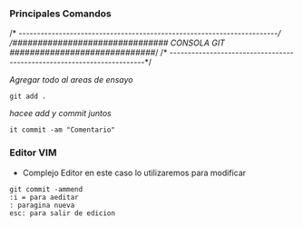 ### Principales Comandos

/* -----------------------------------------------------------------------*/
/############################### CONSOLA GIT #############################*/
/* -----------------------------------------------------------------------*/

_Agregar todo al areas de ensayo_

```
git add .
```

_hacee add y commit juntos_

```
it commit -am "Comentario"
```


### Editor VIM

- Complejo Editor en este caso lo utilizaremos para modificar 

```
git commit -ammend
:i = para aeditar
: paragina nueva
esc: para salir de edicion

```
